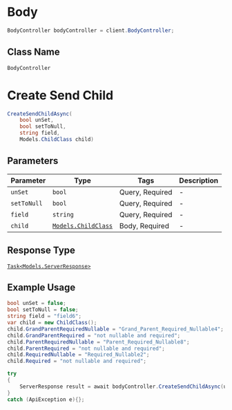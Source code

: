 # Body

```csharp
BodyController bodyController = client.BodyController;
```

## Class Name

`BodyController`


# Create Send Child

```csharp
CreateSendChildAsync(
    bool unSet,
    bool setToNull,
    string field,
    Models.ChildClass child)
```

## Parameters

| Parameter | Type | Tags | Description |
|  --- | --- | --- | --- |
| `unSet` | `bool` | Query, Required | - |
| `setToNull` | `bool` | Query, Required | - |
| `field` | `string` | Query, Required | - |
| `child` | [`Models.ChildClass`](../../doc/models/child-class.md) | Body, Required | - |

## Response Type

[`Task<Models.ServerResponse>`](../../doc/models/server-response.md)

## Example Usage

```csharp
bool unSet = false;
bool setToNull = false;
string field = "field6";
var child = new ChildClass();
child.GrandParentRequiredNullable = "Grand_Parent_Required_Nullable4";
child.GrandParentRequired = "not nullable and required";
child.ParentRequiredNullable = "Parent_Required_Nullable8";
child.ParentRequired = "not nullable and required";
child.RequiredNullable = "Required_Nullable2";
child.Required = "not nullable and required";

try
{
    ServerResponse result = await bodyController.CreateSendChildAsync(unSet, setToNull, field, child);
}
catch (ApiException e){};
```

